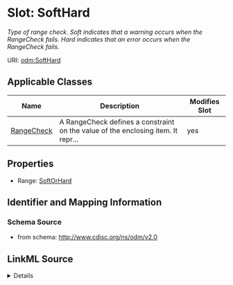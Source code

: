 # Slot: SoftHard


_Type of range check. Soft indicates that a warning occurs when the RangeCheck fails. Hard indicates that an error occurs when the RangeCheck fails._



URI: [odm:SoftHard](http://www.cdisc.org/ns/odm/v2.0/SoftHard)



<!-- no inheritance hierarchy -->




## Applicable Classes

| Name | Description | Modifies Slot |
| --- | --- | --- |
[RangeCheck](RangeCheck.md) | A RangeCheck defines a constraint on the value of the enclosing item. It repr... |  yes  |







## Properties

* Range: [SoftOrHard](SoftOrHard.md)





## Identifier and Mapping Information







### Schema Source


* from schema: http://www.cdisc.org/ns/odm/v2.0




## LinkML Source

<details>
```yaml
name: SoftHard
description: Type of range check. Soft indicates that a warning occurs when the RangeCheck
  fails. Hard indicates that an error occurs when the RangeCheck fails.
from_schema: http://www.cdisc.org/ns/odm/v2.0
rank: 1000
alias: SoftHard
domain_of:
- RangeCheck
range: SoftOrHard

```
</details>
